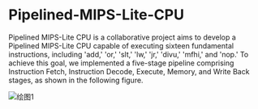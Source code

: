 # Pipelined-MIPS-Lite-CPU

Pipelined MIPS-Lite CPU is a collaborative project aims to develop a Pipelined MIPS-Lite CPU capable of executing sixteen fundamental instructions, including 'add,' 'or,' 'slt,' 'lw,' 'jr,' 'divu,' 'mfhi,' and 'nop.' To achieve this goal, we implemented a five-stage pipeline comprising Instruction Fetch, Instruction Decode, Execute, Memory, and Write Back stages, as shown in the following figure. 

![绘图1](https://github.com/tom89622/Pipelined-MIPS-Lite-CPU/assets/55121131/0261a838-27de-4909-8713-bb3ed1ebc829)
